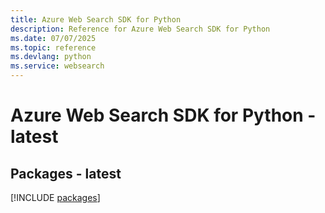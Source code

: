 ```yaml
---
title: Azure Web Search SDK for Python
description: Reference for Azure Web Search SDK for Python
ms.date: 07/07/2025
ms.topic: reference
ms.devlang: python
ms.service: websearch
---
```

# Azure Web Search SDK for Python - latest
## Packages - latest
[!INCLUDE [packages](web-search-index.md)]